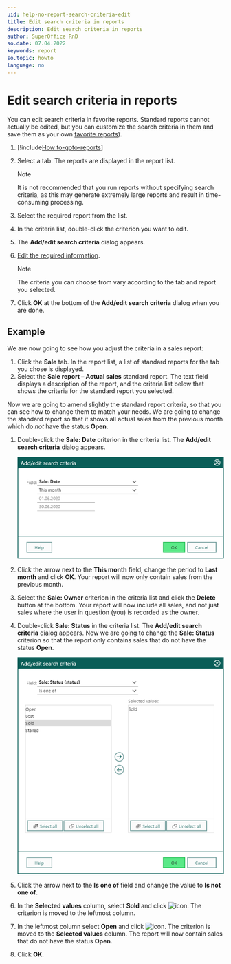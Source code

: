 ```yaml
---
uid: help-no-report-search-criteria-edit
title: Edit search criteria in reports
description: Edit search criteria in reports
author: SuperOffice RnD
so.date: 07.04.2022
keywords: report
so.topic: howto
language: no
---
```


# Edit search criteria in reports

You can edit search criteria in favorite reports. Standard reports cannot actually be edited, but you can customize the search criteria in them and save them as your own [favorite reports][1]).

1. [!include[How to-goto-reports](../includes/goto-reports.md)]

1. Select a tab. The reports are displayed in the report list.

    > [!NOTE]
    > It is not recommended that you run reports without specifying search criteria, as this may generate extremely large reports and result in time-consuming processing.

1. Select the required report from the list.

1. In the criteria list, double-click the criterion you want to edit.

1. The **Add/edit search criteria** dialog appears.

1. [Edit the required information][2].

    > [!NOTE]
    > The criteria you can choose from vary according to the tab and report you selected.

1. Click **OK** at the bottom of the **Add/edit search criteria** dialog when you are done.

## Example

We are now going to see how you adjust the criteria in a sales report:

1. Click the **Sale** tab. In the report list, a list of standard reports for the tab you chose is displayed.
1. Select the **Sale report – Actual sales** standard report. The text field displays a description of the report, and the criteria list below that shows the criteria for the standard report you selected.

Now we are going to amend slightly the standard report criteria, so that you can see how to change them to match your needs. We are going to change the standard report so that it shows all actual sales from the previous month which do *not* have the status **Open**.

1. Double-click the **Sale: Date** criterion in the criteria list. The **Add/edit search criteria** dialog appears.

    ![Add/edit search criteria -screenshot][img3]

1. Click the arrow next to the **This month** field, change the period to **Last month** and click **OK**. Your report will now only contain sales from the previous month.

1. Select the **Sale: Owner** criterion in the criteria list and click the **Delete** button at the bottom. Your report will now include all sales, and not just sales where the user in question (you) is recorded as the owner.

1. Double-click **Sale: Status** in the criteria list. The **Add/edit search criteria** dialog appears. Now we are going to change the **Sale: Status** criterion so that the report only contains sales that do not have the status **Open**.

    ![Add/edit search criteria -screenshot][img4]

1. Click the arrow next to the **Is one of** field and change the value to **Is not one of**.

1. In the **Selected values** column, select **Sold** and click ![icon][img2]. The criterion is moved to the leftmost column.

1. In the leftmost column select **Open** and click ![icon][img1]. The criterion is moved to the **Selected values** column. The report will now contain sales that do not have the status **Open**.

1. Click **OK**.

<!-- Referenced links -->
[1]: ../labels/add-format.md
[2]: ../../../search-options/learn/search-criteria.md

<!-- Referenced images -->
[img1]: ../../../../media/icons/arrow-right.png
[img2]: ../../../../media/icons/arrow-left.png
[img3]: ../media/edit-criteria.bmp
[img4]: ../media/edit-criteria-2.bmp

